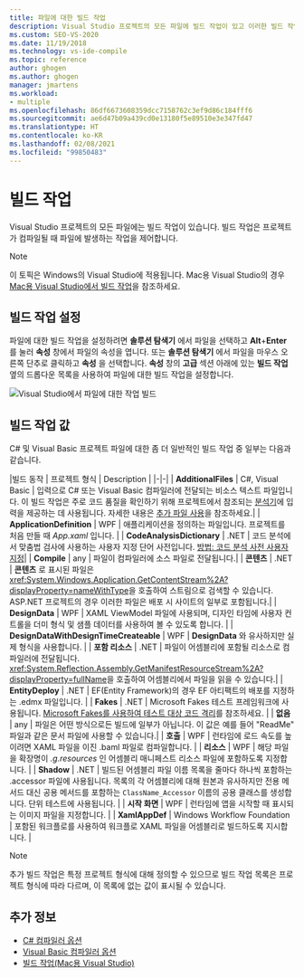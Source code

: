 ```yaml
---
title: 파일에 대한 빌드 작업
description: Visual Studio 프로젝트의 모든 파일에 빌드 작업이 있고 이러한 빌드 작업이 프로젝트 컴파일 시 파일의 동작을 제어하는 방법을 알아봅니다.
ms.custom: SEO-VS-2020
ms.date: 11/19/2018
ms.technology: vs-ide-compile
ms.topic: reference
author: ghogen
ms.author: ghogen
manager: jmartens
ms.workload:
- multiple
ms.openlocfilehash: 86df6673608359dcc7158762c3ef9d86c184fff6
ms.sourcegitcommit: ae6d47b09a439cd0e13180f5e89510e3e347fd47
ms.translationtype: HT
ms.contentlocale: ko-KR
ms.lasthandoff: 02/08/2021
ms.locfileid: "99850483"
---
```

# <a name="build-actions"></a>빌드 작업

Visual Studio 프로젝트의 모든 파일에는 빌드 작업이 있습니다. 빌드 작업은 프로젝트가 컴파일될 때 파일에 발생하는 작업을 제어합니다.

> [!NOTE]
> 이 토픽은 Windows의 Visual Studio에 적용됩니다. Mac용 Visual Studio의 경우 [Mac용 Visual Studio에서 빌드 작업](/visualstudio/mac/build-actions)을 참조하세요.

## <a name="set-a-build-action"></a>빌드 작업 설정

파일에 대한 빌드 작업을 설정하려면 **솔루션 탐색기** 에서 파일을 선택하고 **Alt**+**Enter** 를 눌러 **속성** 창에서 파일의 속성을 엽니다. 또는 **솔루션 탐색기** 에서 파일을 마우스 오른쪽 단추로 클릭하고 **속성** 을 선택합니다. **속성** 창의 **고급** 섹션 아래에 있는 **빌드 작업** 옆의 드롭다운 목록을 사용하여 파일에 대한 빌드 작업을 설정합니다.

![Visual Studio에서 파일에 대한 작업 빌드](media/build-actions.png)

## <a name="build-action-values"></a>빌드 작업 값

C# 및 Visual Basic 프로젝트 파일에 대한 좀 더 일반적인 빌드 작업 중 일부는 다음과 같습니다.

|빌드 동작 | 프로젝트 형식 | Description |
|-|-|
| **AdditionalFiles** | C#, Visual Basic | 입력으로 C# 또는 Visual Basic 컴파일러에 전달되는 비소스 텍스트 파일입니다. 이 빌드 작업은 주로 코드 품질을 확인하기 위해 프로젝트에서 참조되는 [분석기](../code-quality/roslyn-analyzers-overview.md)에 입력을 제공하는 데 사용됩니다. 자세한 내용은 [추가 파일 사용](https://github.com/dotnet/roslyn/blob/master/docs/analyzers/Using%20Additional%20Files.md)을 참조하세요.|
| **ApplicationDefinition** | WPF | 애플리케이션을 정의하는 파일입니다. 프로젝트를 처음 만들 때 *App.xaml* 입니다. |
| **CodeAnalysisDictionary** | .NET | 코드 분석에서 맞춤법 검사에 사용하는 사용자 지정 단어 사전입니다. [방법: 코드 분석 사전 사용자 지정](../code-quality/how-to-customize-the-code-analysis-dictionary.md)|
| **Compile** | any | 파일이 컴파일러에 소스 파일로 전달됩니다.|
| **콘텐츠** | .NET | **콘텐츠** 로 표시된 파일은 <xref:System.Windows.Application.GetContentStream%2A?displayProperty=nameWithType>을 호출하여 스트림으로 검색할 수 있습니다. ASP.NET 프로젝트의 경우 이러한 파일은 배포 시 사이트의 일부로 포함됩니다.|
| **DesignData** | WPF | XAML ViewModel 파일에 사용되며, 디자인 타임에 사용자 컨트롤을 더미 형식 및 샘플 데이터를 사용하여 볼 수 있도록 합니다. |
| **DesignDataWithDesignTimeCreateable** | WPF | **DesignData** 와 유사하지만 실제 형식을 사용합니다.  |
| **포함 리소스** | .NET | 파일이 어셈블리에 포함될 리소스로 컴파일러에 전달됩니다. <xref:System.Reflection.Assembly.GetManifestResourceStream%2A?displayProperty=fullName>을 호출하여 어셈블리에서 파일을 읽을 수 있습니다.|
| **EntityDeploy** | .NET | EF(Entity Framework)의 경우 EF 아티팩트의 배포를 지정하는 .edmx 파일입니다. |
| **Fakes** | .NET | Microsoft Fakes 테스트 프레임워크에 사용됩니다. [Microsoft Fakes를 사용하여 테스트 대상 코드 격리](../test/isolating-code-under-test-with-microsoft-fakes.md)를 참조하세요. |
| **없음** | any | 파일은 어떤 방식으로든 빌드에 일부가 아닙니다. 이 값은 예를 들어 "ReadMe" 파일과 같은 문서 파일에 사용할 수 있습니다.|
| **호출** | WPF | 런타임에 로드 속도를 높이려면 XAML 파일을 이진 .baml 파일로 컴파일합니다. |
| **리소스** | WPF | 해당 파일을 확장명이 *.g.resources* 인 어셈블리 매니페스트 리소스 파일에 포함하도록 지정합니다. |
| **Shadow** | .NET | 빌드된 어셈블리 파일 이름 목록을 줄마다 하나씩 포함하는 .accessor 파일에 사용됩니다. 목록의 각 어셈블리에 대해 원본과 유사하지만 전용 메서드 대신 공용 메서드를 포함하는 `ClassName_Accessor` 이름의 공용 클래스를 생성합니다. 단위 테스트에 사용됩니다. |
| **시작 화면** | WPF | 런타임에 앱을 시작할 때 표시되는 이미지 파일을 지정합니다. |
| **XamlAppDef** | Windows Workflow Foundation | 포함된 워크플로를 사용하여 워크플로 XAML 파일을 어셈블리로 빌드하도록 지시합니다. |

> [!NOTE]
> 추가 빌드 작업은 특정 프로젝트 형식에 대해 정의할 수 있으므로 빌드 작업 목록은 프로젝트 형식에 따라 다르며, 이 목록에 없는 값이 표시될 수 있습니다.

## <a name="see-also"></a>추가 정보

- [C# 컴파일러 옵션](/dotnet/csharp/language-reference/compiler-options/listed-alphabetically)
- [Visual Basic 컴파일러 옵션](/dotnet/visual-basic/reference/command-line-compiler/compiler-options-listed-alphabetically)
- [빌드 작업(Mac용 Visual Studio)](/visualstudio/mac/build-actions)

